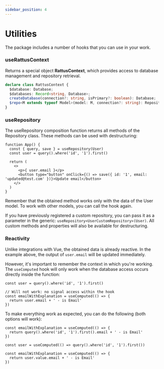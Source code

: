 ```yaml
---
sidebar_position: 4
---
```


# Utilities

The package includes a number of hooks that you can use
in your work.

### useRattusContext
Returns a special object **RattusContext**, which provides access
to database management and repository retrieval.
```typescript
declare class RattusContext {
  $database: Database;
  $databases: Record<string, Database>;
  createDatabase(connection?: string, isPrimary?: boolean): Database;
  $repo<M extends typeof Model>(model: M, connection?: string): Repository<InstanceType<M>>;
}
```

### useRepository

The useRepository composition function returns all methods of the
Repository class. These methods can be used with destructuring:

```tsx
function App() {
  const { query, save } = useRepository(User)
  const user = query().where('id', '1').first()

  return (
    <>
      <p>{ user.email }</p>
      <button type="button" onClick={() => save({ id: '1', email: 'updated@test.com' })}>Update email</button>
    </>
  )
}
```

Remember that the obtained method works only with the data of the User model.
To work with other models, you can call the hook
again.

If you have previously registered a custom repository, you can pass
it as a parameter in the generic: `useRepository<UserCustomRepository>(User)`.
All custom methods and properties will also be available for
destructuring.

### Reactivity
Unlike integrations with Vue, the obtained data is already
reactive. In the example above, the output of `user.email` will
be updated immediately.

However, it's important to remember the context in which you're working.
The `useComputed` hook will only work when
the database access occurs directly inside the function:

```tsx
const user = query().where('id', '1').first()

// Will not work: no signal access within the hook
const emailWithExplanation = useComputed(() => {
  return user.email + ' - is Email'
})
```

To make everything work as expected, you can do the following
(both options will work):
```tsx
const emailWithExplanation = useComputed(() => {
  return query().where('id', '1').first().email + ' - is Email'
})
```
```tsx
const user = useComputed(() => query().where('id', '1').first())

const emailWithExplanation = useComputed(() => {
  return user.value.email + ' - is Email'
})
```
